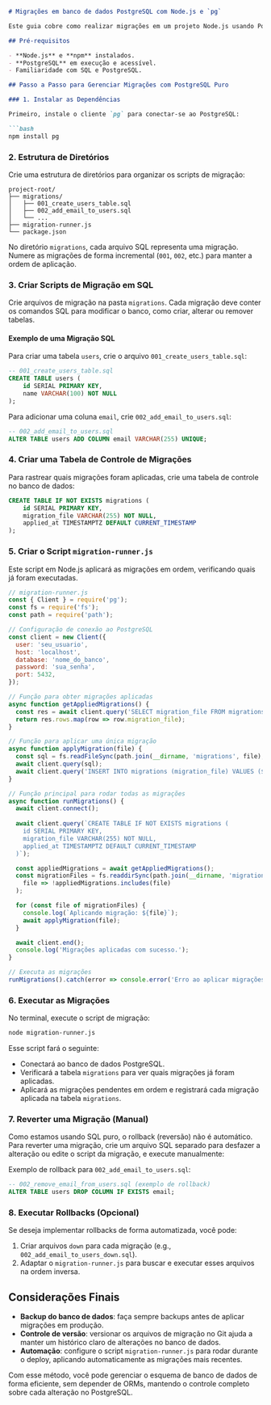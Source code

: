 ```markdown
# Migrações em banco de dados PostgreSQL com Node.js e `pg`

Este guia cobre como realizar migrações em um projeto Node.js usando PostgreSQL diretamente, sem bibliotecas intermediárias. 

## Pré-requisitos

- **Node.js** e **npm** instalados.
- **PostgreSQL** em execução e acessível.
- Familiaridade com SQL e PostgreSQL.

## Passo a Passo para Gerenciar Migrações com PostgreSQL Puro

### 1. Instalar as Dependências

Primeiro, instale o cliente `pg` para conectar-se ao PostgreSQL:

```bash
npm install pg
```

### 2. Estrutura de Diretórios

Crie uma estrutura de diretórios para organizar os scripts de migração:

```plaintext
project-root/
├── migrations/
│   ├── 001_create_users_table.sql
│   ├── 002_add_email_to_users.sql
│   └── ...
├── migration-runner.js
└── package.json
```

No diretório `migrations`, cada arquivo SQL representa uma migração. Numere as migrações de forma incremental (`001`, `002`, etc.) para manter a ordem de aplicação.

### 3. Criar Scripts de Migração em SQL

Crie arquivos de migração na pasta `migrations`. Cada migração deve conter os comandos SQL para modificar o banco, como criar, alterar ou remover tabelas.

#### Exemplo de uma Migração SQL

Para criar uma tabela `users`, crie o arquivo `001_create_users_table.sql`:

```sql
-- 001_create_users_table.sql
CREATE TABLE users (
    id SERIAL PRIMARY KEY,
    name VARCHAR(100) NOT NULL
);
```

Para adicionar uma coluna `email`, crie `002_add_email_to_users.sql`:

```sql
-- 002_add_email_to_users.sql
ALTER TABLE users ADD COLUMN email VARCHAR(255) UNIQUE;
```

### 4. Criar uma Tabela de Controle de Migrações

Para rastrear quais migrações foram aplicadas, crie uma tabela de controle no banco de dados:

```sql
CREATE TABLE IF NOT EXISTS migrations (
    id SERIAL PRIMARY KEY,
    migration_file VARCHAR(255) NOT NULL,
    applied_at TIMESTAMPTZ DEFAULT CURRENT_TIMESTAMP
);
```

### 5. Criar o Script `migration-runner.js`

Este script em Node.js aplicará as migrações em ordem, verificando quais já foram executadas.

```javascript
// migration-runner.js
const { Client } = require('pg');
const fs = require('fs');
const path = require('path');

// Configuração de conexão ao PostgreSQL
const client = new Client({
  user: 'seu_usuario',
  host: 'localhost',
  database: 'nome_do_banco',
  password: 'sua_senha',
  port: 5432,
});

// Função para obter migrações aplicadas
async function getAppliedMigrations() {
  const res = await client.query('SELECT migration_file FROM migrations');
  return res.rows.map(row => row.migration_file);
}

// Função para aplicar uma única migração
async function applyMigration(file) {
  const sql = fs.readFileSync(path.join(__dirname, 'migrations', file), 'utf8');
  await client.query(sql);
  await client.query('INSERT INTO migrations (migration_file) VALUES ($1)', [file]);
}

// Função principal para rodar todas as migrações
async function runMigrations() {
  await client.connect();
  
  await client.query(`CREATE TABLE IF NOT EXISTS migrations (
    id SERIAL PRIMARY KEY,
    migration_file VARCHAR(255) NOT NULL,
    applied_at TIMESTAMPTZ DEFAULT CURRENT_TIMESTAMP
  )`);

  const appliedMigrations = await getAppliedMigrations();
  const migrationFiles = fs.readdirSync(path.join(__dirname, 'migrations')).filter(
    file => !appliedMigrations.includes(file)
  );

  for (const file of migrationFiles) {
    console.log(`Aplicando migração: ${file}`);
    await applyMigration(file);
  }

  await client.end();
  console.log('Migrações aplicadas com sucesso.');
}

// Executa as migrações
runMigrations().catch(error => console.error('Erro ao aplicar migrações:', error));
```

### 6. Executar as Migrações

No terminal, execute o script de migração:

```bash
node migration-runner.js
```

Esse script fará o seguinte:
- Conectará ao banco de dados PostgreSQL.
- Verificará a tabela `migrations` para ver quais migrações já foram aplicadas.
- Aplicará as migrações pendentes em ordem e registrará cada migração aplicada na tabela `migrations`.

### 7. Reverter uma Migração (Manual)

Como estamos usando SQL puro, o rollback (reversão) não é automático. Para reverter uma migração, crie um arquivo SQL separado para desfazer a alteração ou edite o script da migração, e execute manualmente:

Exemplo de rollback para `002_add_email_to_users.sql`:

```sql
-- 002_remove_email_from_users.sql (exemplo de rollback)
ALTER TABLE users DROP COLUMN IF EXISTS email;
```

### 8. Executar Rollbacks (Opcional)

Se deseja implementar rollbacks de forma automatizada, você pode:
1. Criar arquivos `down` para cada migração (e.g., `002_add_email_to_users_down.sql`).
2. Adaptar o `migration-runner.js` para buscar e executar esses arquivos na ordem inversa.

## Considerações Finais

- **Backup do banco de dados**: faça sempre backups antes de aplicar migrações em produção.
- **Controle de versão**: versionar os arquivos de migração no Git ajuda a manter um histórico claro de alterações no banco de dados.
- **Automação**: configure o script `migration-runner.js` para rodar durante o deploy, aplicando automaticamente as migrações mais recentes.

Com esse método, você pode gerenciar o esquema de banco de dados de forma eficiente, sem depender de ORMs, mantendo o controle completo sobre cada alteração no PostgreSQL.
```
